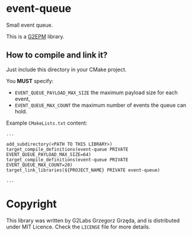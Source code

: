 # event-queue

Small event queue.

This is a [G2EPM](https://github.com/grzegorz-grzeda/g2epm) library.

## How to compile and link it?

Just include this directory in your CMake project.

You **MUST** specify:
- `EVENT_QUEUE_PAYLOAD_MAX_SIZE` the maximum payload size for each event,
- `EVENT_QUEUE_MAX_COUNT` the maximum number of events the queue can hold.

Example `CMakeLists.txt` content:
```
...

add_subdirectory(<PATH TO THIS LIBRARY>)
target_compile_definitions(event-queue PRIVATE EVENT_QUEUE_PAYLOAD_MAX_SIZE=64)
target_compile_definitions(event-queue PRIVATE EVENT_QUEUE_MAX_COUNT=20)
target_link_libraries(${PROJECT_NAME} PRIVATE event-queue)

...
```

# Copyright
This library was written by G2Labs Grzegorz Grzęda, and is distributed under MIT Licence. Check the `LICENSE` file for more details.
